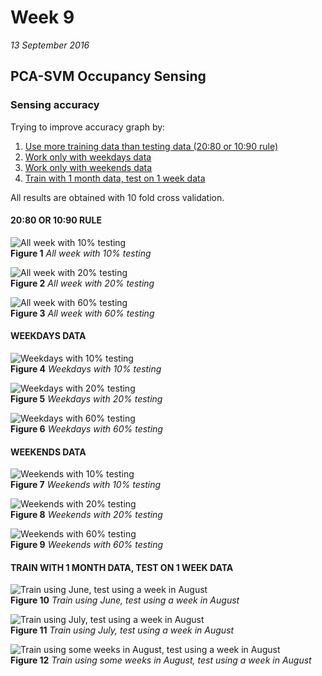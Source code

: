 # Week 9
*13 September 2016*



## PCA-SVM Occupancy Sensing
### Sensing accuracy
Trying to improve accuracy graph by:
1. [Use more training data than testing data (20:80 or 10:90 rule)](#twentyeighty)
2. [Work only with weekdays data](#weekdays)
3. [Work only with weekends data](#weekends)
3. [Train with 1 month data, test on 1 week data](#onemonth)

All results are obtained with 10 fold cross validation.

#### 20:80 OR 10:90 RULE <a name="twentyeighty"></a>

![All week with 10% testing](../images/week9/test_10.PNG)<br>
    **Figure 1** *All week with 10% testing*

![All week with 20% testing](../images/week9/test_20.PNG)<br>
    **Figure 2** *All week with 20% testing*

![All week with 60% testing](../images/week9/test_60.PNG)<br>
    **Figure 3** *All week with 60% testing*	

#### WEEKDAYS DATA <a name="weekdays"></a>
	
![Weekdays with 10% testing](../images/week9/wd_10.PNG)<br>
    **Figure 4** *Weekdays with 10% testing*

![Weekdays with 20% testing](../images/week9/wd_20.PNG)<br>
    **Figure 5** *Weekdays with 20% testing*

![Weekdays with 60% testing](../images/week9/wd_60.PNG)<br>
    **Figure 6** *Weekdays with 60% testing*	

#### WEEKENDS DATA <a name="weekends"></a>
	
![Weekends with 10% testing](../images/week9/we_10.PNG)<br>
    **Figure 7** *Weekends with 10% testing*

![Weekends with 20% testing](../images/week9/we_20.PNG)<br>
    **Figure 8** *Weekends with 20% testing*

![Weekends with 60% testing](../images/week9/we_60.PNG)<br>
    **Figure 9** *Weekends with 60% testing*	

#### TRAIN WITH 1 MONTH DATA, TEST ON 1 WEEK DATA <a name="onemonth"></a>

![Train using June, test using a week in August](../images/week9/trjun_teaug.png)<br>
    **Figure 10** *Train using June, test using a week in August*
	
![Train using July, test using a week in August](../images/week9/trjul_teaug.png)<br>
    **Figure 11** *Train using July, test using a week in August*

![Train using some weeks in August, test using a week in August](../images/week9/traug_teaug.png)<br>
    **Figure 12** *Train using some weeks in August, test using a week in August*
